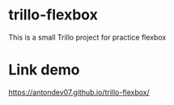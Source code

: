 # trillo-flexbox
This is a small Trillo project for practice flexbox
# Link demo
https://antondev07.github.io/trillo-flexbox/
